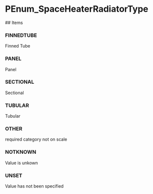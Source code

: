 # PEnum_SpaceHeaterRadiatorType

<!-- end of definition -->## Items

### FINNEDTUBE
Finned Tube

### PANEL
Panel

### SECTIONAL
Sectional

### TUBULAR
Tubular

### OTHER
required category not on scale

### NOTKNOWN
Value is unkown

### UNSET
Value has not been specified
